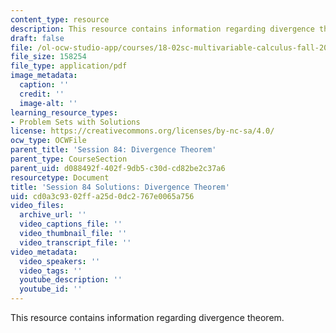 ```yaml
---
content_type: resource
description: This resource contains information regarding divergence theorem.
draft: false
file: /ol-ocw-studio-app/courses/18-02sc-multivariable-calculus-fall-2010/cd0a3c9302ffa25d0dc2767e0065a756_MIT18_02SC_pb_84_comb.pdf
file_size: 158254
file_type: application/pdf
image_metadata:
  caption: ''
  credit: ''
  image-alt: ''
learning_resource_types:
- Problem Sets with Solutions
license: https://creativecommons.org/licenses/by-nc-sa/4.0/
ocw_type: OCWFile
parent_title: 'Session 84: Divergence Theorem'
parent_type: CourseSection
parent_uid: d088492f-402f-9db5-c30d-cd82be2c37a6
resourcetype: Document
title: 'Session 84 Solutions: Divergence Theorem'
uid: cd0a3c93-02ff-a25d-0dc2-767e0065a756
video_files:
  archive_url: ''
  video_captions_file: ''
  video_thumbnail_file: ''
  video_transcript_file: ''
video_metadata:
  video_speakers: ''
  video_tags: ''
  youtube_description: ''
  youtube_id: ''
---
```

This resource contains information regarding divergence theorem.